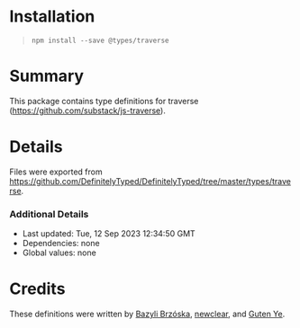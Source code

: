# Installation
> `npm install --save @types/traverse`

# Summary
This package contains type definitions for traverse (https://github.com/substack/js-traverse).

# Details
Files were exported from https://github.com/DefinitelyTyped/DefinitelyTyped/tree/master/types/traverse.

### Additional Details
 * Last updated: Tue, 12 Sep 2023 12:34:50 GMT
 * Dependencies: none
 * Global values: none

# Credits
These definitions were written by [Bazyli Brzóska](https://invent.life), [newclear](https://github.com/newclear), and [Guten Ye](https://guten.me).
